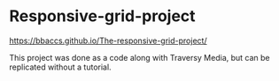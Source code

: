 # Responsive-grid-project
 https://bbaccs.github.io/The-responsive-grid-project/
 
 This project was done as a code along with Traversy Media, but can be replicated without a tutorial.
